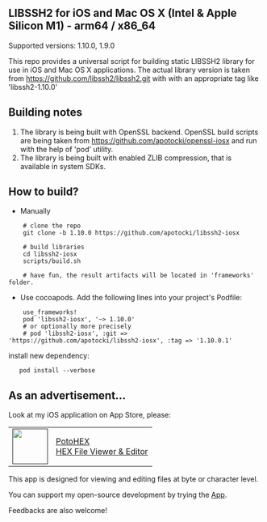## LIBSSH2 for iOS and Mac OS X (Intel & Apple Silicon M1) - arm64 / x86_64

Supported versions: 1.10.0, 1.9.0

This repo provides a universal script for building static LIBSSH2 library for use in iOS and Mac OS X applications.
The actual library version is taken from https://github.com/libssh2/libssh2.git with with an appropriate tag like 'libssh2-1.10.0'

## Building notes
1) The library is being built with OpenSSL backend. OpenSSL build scripts are being taken from https://github.com/apotocki/openssl-iosx and run with the help of 'pod' utility.
2) The library is being built with enabled ZLIB compression, that is available in system SDKs. 

## How to build?
 - Manually
```
    # clone the repo
    git clone -b 1.10.0 https://github.com/apotocki/libssh2-iosx
    
    # build libraries
    cd libssh2-iosx
    scripts/build.sh

    # have fun, the result artifacts will be located in 'frameworks' folder.
```    
 - Use cocoapods. Add the following lines into your project's Podfile:
```
    use_frameworks!
    pod 'libssh2-iosx', '~> 1.10.0' 
    # or optionally more precisely
    # pod 'libssh2-iosx', :git => 'https://github.com/apotocki/libssh2-iosx', :tag => '1.10.0.1'
```    
install new dependency:
```
   pod install --verbose
```

## As an advertisement…
Look at my iOS application on App Store, please:

[<table align="center" border=0 cellspacing=0 cellpadding=0><tr><td><img src="https://is4-ssl.mzstatic.com/image/thumb/Purple112/v4/78/d6/f8/78d6f802-78f6-267a-8018-751111f52c10/AppIcon-0-1x_U007emarketing-0-10-0-85-220.png/460x0w.webp" width="70"/></td><td><a href="https://apps.apple.com/us/app/potohex/id1620963302">PotoHEX</a><br>HEX File Viewer & Editor</td><tr></table>]()

This app is designed for viewing and editing files at byte or character level.
  
You can support my open-source development by trying the [App](https://apps.apple.com/us/app/potohex/id1620963302).

Feedbacks are also welcome!